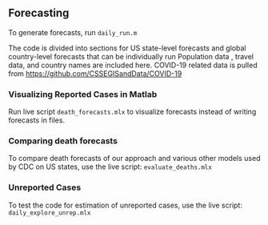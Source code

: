 ## Forecasting

To generate forecasts, run
`daily_run.m`

The code is divided into sections for US state-level forecasts and global country-level forecasts that can be individually run
Population data , travel data, and country names are included here. COVID-19 related data is pulled from https://github.com/CSSEGISandData/COVID-19


### Visualizing Reported Cases in Matlab

Run live script `death_forecasts.mlx` to visualize forecasts instead of writing forecasts in files.

### Comparing death forecasts

To compare death forecasts of our approach and various other models used by CDC on US states, use the live script: `evaluate_deaths.mlx`

### Unreported Cases

To test the code for estimation of unreported cases, use the live script: `daily_explore_unrep.mlx`
